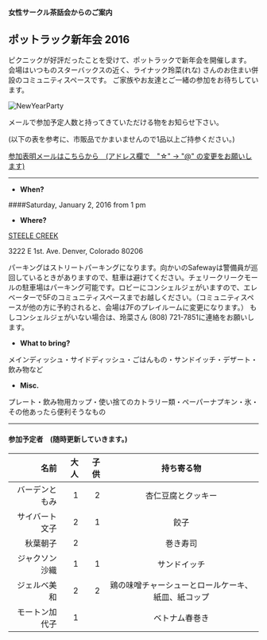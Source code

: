 #### 女性サークル茶話会からのご案内
## ポットラック新年会 2016

ピクニックが好評だったことを受けて、ポットラックで新年会を開催します。
会場はいつものスターバックスの近く、ライナック玲菜(れな) さんのお住まい併設のコミュニティスペースです。
ご家族やお友達とご一緒の参加をお待ちしています。

![NewYearParty](http://2.bp.blogspot.com/-vQZWo4zmoIA/UL7tzmF7ErI/AAAAAAAAHto/6W3PYFZkB2o/s1600/shinnenkai_title.png)
 
メールで参加予定人数と持ってきていただける物をお知らせ下さい。

(以下の表を参考に、市販品でかまいませんので1品以上ご持参ください。)

<a href="mailto:tomoko.kd☆gmail.com?subject=New Year Party">参加表明メールはこちらから　(アドレス欄で　"☆" -> "@" の変更をお願いします)</a>

---

* __When?__ 

####Saturday, January 2, 2016 from 1 pm


* __Where?__ 

[STEELE CREEK](https://www.google.com/maps/place/3222+E+1st+Ave/@39.7177797,-104.9516643,17z/data=!4m3!3m2!1s0x876c7e9a1e7e56df:0x21aca4b62f513fa9!4b1 "Where?")

3222 E 1st. Ave. Denver, Colorado 80206

パーキングはストリートパーキングになります。向かいのSafewayは警備員が巡回しているときがありますので、駐車は避けてください。チェリークリークモールの駐車場はパーキング可能です。ロビーにコンシェルジェがいますので、エレベーターで5Fのコミュニティスペースまでお越しください。（コミュニティスペースが他の方に予約されると、会場は7Fのプレイルームに変更になります。）
もしコンシェルジェがいない場合は、玲菜さん (808) 721-7851に連絡をお願いします。

* __What to bring?__

メインディッシュ・サイドディッシュ・ごはんもの・サンドイッチ・デザート・飲み物など

* __Misc.__

プレート・飲み物用カップ・使い捨てのカトラリー類・ペーパーナプキン・氷・その他あったら便利そうなもの

***
#### 参加予定者　(随時更新していきます。)
| 名前　|大人|子供| 持ち寄る物|
|--------:|---:|---:|:---------:|
| バーデンともみ| 1| 2| 杏仁豆腐とクッキー|
| サイバート文子| 2| 1| 餃子|
| 秋葉朝子| 2| | 巻き寿司|
| ジャクソン沙織| 1| 1| サンドイッチ|
| ジェルベ美和| 2| 2| 鶏の味噌チャーシューとロールケーキ、紙皿、紙コップ|
| モートン加代子| 1| | ベトナム春巻き|
